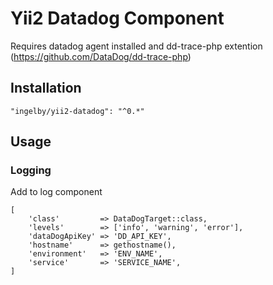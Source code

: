 # Yii2 Datadog Component

Requires datadog agent installed and dd-trace-php extention (https://github.com/DataDog/dd-trace-php)


## Installation

```
"ingelby/yii2-datadog": "^0.*"
```

## Usage

### Logging

Add to log component

```
[
    'class'         => DataDogTarget::class,
    'levels'        => ['info', 'warning', 'error'],
    'dataDogApiKey' => 'DD_API_KEY',
    'hostname'      => gethostname(),
    'environment'   => 'ENV_NAME',
    'service'       => 'SERVICE_NAME',
]
```
